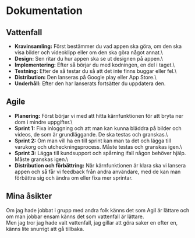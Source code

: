 # Dokumentation

## Vattenfall

-   **Kravinsamling:** Först bestämmer du vad appen ska göra, om den ska
    visa bilder och videoklipp eller om den ska göra något annat.\
-   **Design:** Sen ritar du hur appen ska se ut designen på appen.\
-   **Implementering:** Efter så börjar du med kodningen, en del i
    taget.\
-   **Testning:** Efter de så testar du så att det inte finns buggar
    eller fel.\
-   **Distribution:** Den lanseras på Google play eller App Store.\
-   **Underhåll:** Efter den har lanserats fortsätter du uppdatera den.

## Agile

-   **Planering:** Först börjar vi med att hitta kärnfunktionen för att
    bryta ner dom i mindre uppgifter.\
-   **Sprint 1:** Fixa inloggning och att man kan kunna bläddra på
    bilder och videos, de som är grundläggande. De ska testas och
    granskas.\
-   **Sprint 2:** Om man vill ha en till sprint kan man ta det och lägga
    till varukorg och utcheckningsprocess. Måste testas och granskas
    igen.\
-   **Sprint 3:** Lägga till kundsupport och spårning ifall någon
    behöver hjälp. Måste granskas igen.\
-   **Distribution och förbättring:** När kärnfunktionen är klara ska vi
    lansera appen och så får vi feedback från andra användare, med de
    kan man förbättra sig och ändra om eller fixa mer sprintar.

## Mina åsikter

Om jag hade jobbat i grupp med andra folk känns det som Agil är lättare
och om man jobbar ensam känns det som vattenfall är lättare.\
Men jag tror jag hade valt vattenfall, jag gillar att göra saker en
efter en, känns lite snurrigt att gå tillbaka.
